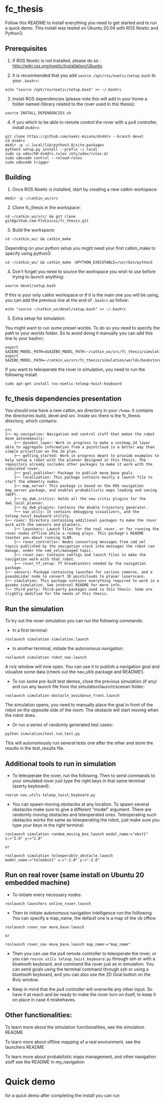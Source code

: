 
# fc_thesis

Follow this README to install everything you need to get started and to run a quick demo.
This install was tested on Ubuntu 20.04 with ROS Noetic and Python3.

## Prerequisites

1. If ROS Noetic is not installed, please do so : http://wiki.ros.org/noetic/Installation/Ubuntu

2. It is recommended that you add `source /opt/ros/noetic/setup.bash` to your `.bashrc`:

```
echo "source /opt/ros/noetic/setup.bash" >> ~/.bashrc
```

3. Install ROS dependencies (please note this will add in your home a folder named /library related to the rover used in this thesis):

```
source INSTALL_DEPENDENCIES.sh
```

4. If you which to be able to remote control the rover with a ps4 controller, install `ds4drv`:

```
git clone https://github.com/naoki-mizuno/ds4drv --branch devel
cd ds4drv
mkdir -p ~/.local/lib/python3.8/site-packages
python3 setup.py install --prefix ~/.local
sudo cp udev/50-ds4drv.rules /etc/udev/rules.d/
sudo udevadm control --reload-rules
sudo udevadm trigger
```


## Building

1. Once ROS Noetic is installed, start by creating a new catkin workspace:

```
mkdir -p ~/catkin_ws/src
```

2. Clone fc_thesis in the workspace:

```
cd ~/catkin_ws/src/ && git clone git@github.com:FloCoicoi/fc_thesis.git
```

3. Build the workspace:

```
cd ~/catkin_ws/ && catkin_make
```

Depending on your python setup you might need your first catkin_make to specify using python3:

```
cd ~/catkin_ws/ && catkin_make -DPYTHON_EXECUTABLE=/usr/bin/python3
```

4. Don't forget you need to source the workspace you wish to use before trying to launch anything:

```
source devel/setup.bash
```

If this is your only catkin workspace or if it is the main one you will be using, you can add the previous line at the end of `.bashrc` as follow:

```
echo "source ~/catkin_ws/devel/setup.bash" >> ~/.bashrc
```

5. Extra setup for simulation:

You might want to run some preset worlds. To do so you need to specify the path to your worlds folder. So to avoid doing it manually you can add this line to your bashrc:

```
export GAZEBO_MODEL_PATH=$GAZEBO_MODEL_PATH:~/catkin_ws/src/fc_thesis/simulation/worlds/bookstore:~/catkin_ws/src/fc_thesis/simulation/worlds/large_room
export GAZEBO_MODEL_PATH=~/catkin_ws/src/fc_thesis/simulation/worlds/bookstore/models
```

If you want to teleoperate the rover in simulation, you need to run the following install:

```
sudo apt-get install ros-noetic-teleop-twist-keyboard
```

## fc_thesis dependencies presentation

You should now have a new catkin_ws directory in your `/home`. It contains the directories build, devel and src. Inside src there is the fc_thesis directory, which contains:

    src
    ├── my_navigation: Navigation and control stuff that makes the robot move autonomously:
        ├── dynobst_layer: Work in progress to make a costmap_2d layer able to aggregate information from a pointcloud in a better way than simple projection on the 2d plan.
        ├── getting_started: Work in progress meant to provide examples to help setup a robot with the planner designed in this thesis. The repository already includes other packages to make it work with the simulated rover.
        ├── goal_publisher: Package to publish move_base goals
        ├── localization: This package contains mainly a launch file to start the odometry nodes.
        ├── map_server: This package is based on the ROS navigation map_server package, and enables probabilistic maps loading and saving (WIP).
        ├── my_dwb_critics: Holds all the new critic plugins for the dwb_local_planner.
        ├── my_dwb_plugins: Contains the double trajectory generator.
        └── nav_utils: It contains debugging visualizers, and the teleop_twist_keyboard utility.
    ├── rover: Directory containing additional packages to make the rover work with the sensors and planners.
        ├── launchers: Launch files for the real rover, or for running the rover nodes offline while a rosbag plays. This package's README teaches you about running SLAM.
        ├── rover_controller: Nodes converting messages from cmd_vel topics published by the navigation stack into messages the robot can manage, under the cmd_vel/managed topic.
        ├── rover_nav: Contains configs and launch files to make the navigation work with that robot.
        ├── rover_tf_setup: Tf broadcasters needed by the navigation package.
    ├── sensors: Package containing launches for various cameras, and a pseudoLidar node to convert 3D pointclouds to planar laserscans.
    ├── simulation: This package contains everything required to work in a gazebo simulation. See internal README for more info.
    └── third_party: Third-party packages used in this thesis. Some are slightly modified for the needs of this thesis.


## Run the simulation

To try out the rover simulation you can run the following commands:

* In a first terminal:
```
roslaunch simulation simulation.launch
```

* In another terminal, initiate the autonomous navigation:
```
roslaunch simulation robot_nav.launch
```

A rviz window will now open. You can use it to publish a navigation goal and visualize some data (check out the nav_utils package and README!).

* To run some pre-built test demos, close the previous simulation (if any) and run any launch file from the simulation/launch/scenari folder:
```
roslaunch simulation obstacle_avoidance_front.launch
```

The simulation opens, you need to manually place the goal in front of the robot on the opposite side of the room. The obstacle will start moving when the robot does.

* Or run a series of randomly generated test cases:
```
python simulation/test.run_test.py
```

This will autonomously run several tests one after the other and store the results in the test_results file.

## Additional tools to run in simulation

* To teleoperate the rover, run the following. Then to send commands to your simulated rover just type the right keys in that same terminal (azerty keyboard):

```
rosrun nav_utils teleop_twist_keyboard.py
```

* You can spawn moving obstacles at any location. To spawn several obstacles make sure to give a different "model" argument. There are randomly moving obstacles and teleoperated ones. Teleoperating such obstacles works the same as teleoperating the robot, just make sure you type your keys in the right terminal:

```
roslaunch simulation random_moving_box.launch model_name:="obst1" x:="2.0" y:="2.0"

or

roslaunch simulation teleoperable_obstacle.launch model_name:="teleobst1" x:="-2.0" y:="-2.0"
```

## Run on real rover (same install on Ubuntu 20 embedded machine)

* To initiate every necessary nodes:

```
roslaunch launchers online_rover.launch
```

* Then to initiate autonomous navigation intelligence run the folllowing. You can specify a map_name, the default one is a map of the vb office:

```
roslaunch rover_nav move_base.launch

or

roslaunch rover_nav move_base.launch map_name:="map_name"
```

* Then you can use the ps4 remote controller to teleoperate the rover, or you can `rosrun utils teleop_twist_keyboard.py` through ssh or with a bluetooth keyboard, and command the rover just as in simulation. You can send goals using the terminal command through ssh or using a bluetooth keyboard, and you can also use the 2D Goal button on the Rviz window.

* Keep in mind that the ps4 controller will overwrite any other input. So have it at reach and be ready to make the rover turn on itself, to keep it on place in case it misbehaves.

## Other functionalities:

To learn more about the simulation functionalities, see the simulation README

To learn more about offline mapping of a real environment, see the launchers README

To learn more about probabilistic maps management, and other navigation stuff see the README in my_navigation

# Quick demo

for a quick demo after completing the install you can run
